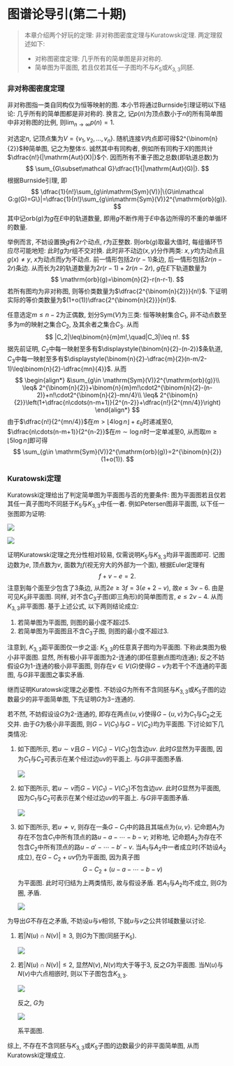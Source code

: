 # 图谱论导引(第二十期)

>  本章介绍两个好玩的定理: 非对称图密度定理与Kuratowski定理. 两定理叙述如下:
>
> * 对称图密度定理: 几乎所有的简单图是非对称的.
> * 简单图为平面图, 若且仅若其任一子图均不与$K_5$或$K_{3,3}$同胚. 

### 非对称图密度定理

非对称图指一类自同构仅为恒等映射的图. 本小节将通过Burnside引理证明以下结论: 几乎所有的简单图都是非对称的. 换言之, 记$p(n)$为顶点数小于$n$的所有简单图中非对称图的比例, 则$\lim_{n\to\infty} p(n)=1$. 

对选定$n$, 记顶点集为$V=\{v_1,v_2,\ldots,v_n\}$. 随机连接$V$内点即可得$2^{\binom{n}{2}}$种简单图, 记之为整体$\mathcal G$. 诚然其中有同构者, 例如所有同构于$X$的图共计$\dfrac{n!}{|\mathrm{Aut}(X)|}$个. 因而所有不重子图之总数(即轨道总数)为
$$
\sum_{G\subset\mathcal G}\dfrac{1}{|\mathrm{Aut}(G)|}.
$$
根据Burnside引理, 即
$$
\dfrac{1}{n!}\sum_{g\in\mathrm{Sym}(V)}|\{G\in\mathcal G:g(G)=G\}|=\dfrac{1}{n!}\sum_{g\in\mathrm{Sym}(V)}2^{\mathrm{orb}(g)}.
$$
其中记$\mathrm{orb}(g)$为$g$在$E$中的轨道数量, 即用$g$不断作用于$E$中各边所得的不重的单循环的数量. 

举例而言, 不妨设置换$g$有$2r$个动点, $r$为正整数. 则$\mathrm{orb}(g)$取最大值时, 每组循环节应尽可能地短: 此时$g$为$r$组不交对换. 此时非不动边$(x,y)$分作两类: $x,y$均为动点且$g(x)\neq y$, $x$为动点而$y$为不动点. 前一情形包括$2r(r-1)$条边, 后一情形包括$2r(n-2r)$条边. 从而长为$2$的轨道数量为$2r(r-1)+2r(n-2r)$, $g$在$E$下轨道数量为
$$
\mathrm{orb}(g)=\binom{n}{2}-r(n-r-1).
$$
若所有图均为非对称图, 则等价类数量为$\dfrac{2^{\binom{n}{2}}}{n!}$. 下证明实际的等价类数量为$(1+o(1))\dfrac{2^{\binom{n}{2}}}{n!}$. 

任意选定$m\leq n-2$为正偶数, 划分$\mathrm{Sym}(V)$为三类: 恒等映射集合$C_1$, 非不动点数至多为$m$的映射之集合$C_2$, 及其余者之集合$C_3$. 从而
$$
|C_2|\leq\binom{n}{m}m!,\quad|C_3|\leq n!.
$$
据先前证明, $C_2$中每一映射至多有$\displaystyle{\binom{n}{2}-(n-2)}$条轨道, $C_3$中每一映射至多有$\displaystyle{\binom{n}{2}-\dfrac{m}{2}(n-m/2-1)\leq\binom{n}{2}-\dfrac{mn}{4}}$. 从而
$$
\begin{align*}
&\sum_{g\in \mathrm{Sym}(V)}2^{\mathrm{orb}(g)}\\
\leq& 2^{\binom{n}{2}}+\binom{n}{m}m!\cdot2^{\binom{n}{2}-(n-2)}+n!\cdot2^{\binom{n}{2}-mn/4}\\
\leq& 2^{\binom{n}{2}}\left(1+\dfrac{n\cdots(n-m+1)}{2^{n-2}}+\dfrac{n!}{2^{mn/4}}\right)
\end{align*}
$$
由于$\dfrac{n!}{2^{mn/4}}$在$m> \lfloor 4\log n\rfloor+\varepsilon_0$时递减至$0$, $\dfrac{n\cdots(n-m+1)}{2^{n-2}}$在$m\sim \log n$时一定单减至$0$, 从而取$m\geq\lfloor 5\log n\rfloor$即可得
$$
\sum_{g\in \mathrm{Sym}(V)}2^{\mathrm{orb}(g)}=2^{\binom{n}{2}}(1+o(1)).
$$

### Kuratowski定理

Kuratowski定理给出了判定简单图为平面图与否的充要条件: 图为平面图若且仅若其任一真子图均不同胚于$K_5$与$K_{3,3}$中任一者. 例如Petersen图非平面图, 以下任一张图即为证明:

![](https://files.mdnice.com/user/12571/716139b8-6d68-47fb-b9ca-cfcd2fcce054.png)

![](https://files.mdnice.com/user/12571/646d30dc-848a-4512-b8c4-79545406cfda.png)

证明Kuratowski定理之充分性相对较易, 仅需说明$K_5$与$K_{3,3}$均非平面图即可. 记图边数为$e$, 顶点数为$v$, 面数为$f$(视无穷大的外部为一个面), 根据Euler定理有
$$
f+v-e=2.
$$
注意到每个面至少包含了$3$条边, 从而$2e\geq 3f=3(e+2-v)$, 故$e\leq 3v-6$. 由是可见$K_5$非平面图. 同样, 对不含$C_3$子图(即三角形)的简单图而言, $e\leq 2v-4$. 从而$K_{3,3}$非平面图. 基于上述公式, 以下两则结论成立:

1. 若简单图为平面图, 则图的最小度不超过$5$.
2. 若简单图为平面图且不含$C_3$子图, 则图的最小度不超过$3$.

注意到, $K_{3,3}$距平面图仅一步之遥: $K_{3,3}$的任意真子图均为平面图. 下称此类图为极小非平面图. 显然, 所有极小非平面图为$2$-连通的(即任意删点图均连通); 反之不妨假设$G$为$1$-连通的极小非平面图, 则存在$v\in V(G)$使得$G-v$为若干个不连通的平面图, 与$G$非平面图之事实矛盾. 

继而证明Kuratowski定理之必要性. 不妨设$G$为所有不含同胚与$K_{3,3}$或$K_5$子图的边数最少的非平面简单图, 下先证明$G$为$3-$连通的. 

若不然, 不妨假设设$G$为$2$-连通的, 即存在两点$\{u,v\}$使得$G-\{u,v\}$为$C_1$与$C_2$之无交并. 由于$G$为极小非平面图, 则$G-V(C_1)$与$G-V(C_2)$均为平面图. 下讨论如下几类情况:

1. 如下图所示, 若$u\sim v$且$G-V(C_1)-V(C_2)$包含边$uv$. 此时$G$显然为平面图, 因为$C_1$与$C_2$可表示在某个经过边$uv$的平面上. 与$G$非平面图矛盾.

   ![](https://files.mdnice.com/user/12571/f6a6681b-7df7-40ba-8a9d-b59c95dcf72d.png)

2. 如下图所示, 若$u\sim v$而$G-V(C_1)-V(C_2)$不包含边$uv$. 此时$G$显然为平面图, 因为$C_1$与$C_2$可表示在某个经过边$uv$的平面上. 与$G$非平面图矛盾.

   ![](https://files.mdnice.com/user/12571/37c4883b-0283-4e4f-93a2-f19fdea0cfce.png)

3. 如下图所示, 若$u\not\sim v$, 则存在一条$G-C_1$中的路且其端点为$\{u,v\}$. 记命题$A_1$为存在不包含$C_1$中所有顶点的路$u-a-\cdots-b-v$; 对称地, 记命题$A_2$为存在不包含$C_2$中所有顶点的路$u-a'-\cdots-b'-v$. 当$A_1$与$A_2$中一者成立时(不妨设$A_2$成立), 在$G-C_2+uv$仍为平面图, 因为真子图
   $$
   G-C_2+(u-a-\cdots-b-v)
   $$
   为平面图. 此时可归结为上两类情形, 故与假设矛盾. 若$A_1$与$A_2$均不成立, 则$G$为圈, 矛盾.

   ![](https://files.mdnice.com/user/12571/14dfe8d5-9b2b-409d-be99-e412ef264ea7.png)

为导出$G$不存在之矛盾, 不妨设$u$与$v$相邻, 下就$u$与$v$之公共邻域数量以讨论. 

1. 若$|N(u)\cap N(v)|\geq 3$, 则$G$为下图(同胚于$K_5$).

   ![](https://files.mdnice.com/user/12571/76298a23-9677-4d9a-b414-5e7b2ced057e.png)

2. 若$|N(u)\cap N(v)|\leq 2$, 显然$N(v),N(v)$均大于等于$3$, 反之$G$为平面图. 当$N(u)$与$N(v)$中六点相嵌时, 则以下子图包含$K_{3,3}$.

   ![](https://files.mdnice.com/user/12571/d029ba32-115e-4839-a7da-7ba10fd7cf75.png)

   反之, $G$为

   ![](https://files.mdnice.com/user/12571/4d6b28ca-d252-4e86-98ca-fd1b8d9d6d22.png)

   系平面图. 

综上, 不存在不含同胚与$K_{3,3}$或$K_5$子图的边数最少的非平面简单图, 从而Kuratowski定理成立. 


